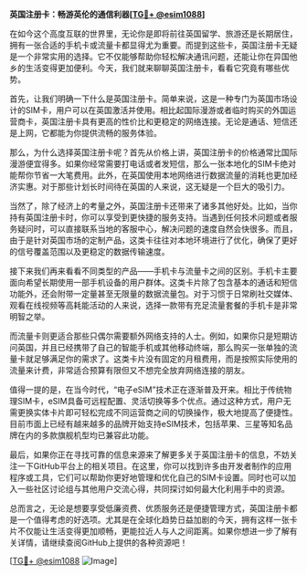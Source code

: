 **英国注册卡：畅游英伦的通信利器[[TG💪+ @esim1088](https://t.me/s/esim1088)]**

在如今这个高度互联的世界里，无论你是即将前往英国留学、旅游还是长期居住，拥有一张合适的手机卡或流量卡都显得尤为重要。而提到这些卡，英国注册卡无疑是一个非常实用的选择。它不仅能够帮助你轻松解决通讯问题，还能让你在异国他乡的生活变得更加便利。今天，我们就来聊聊英国注册卡，看看它究竟有哪些优势。

首先，让我们明确一下什么是英国注册卡。简单来说，这是一种专门为英国市场设计的SIM卡，用户可以在英国激活并使用。相比起国际漫游或者临时购买的外国运营商卡，英国注册卡具有更高的性价比和更稳定的网络连接。无论是通话、短信还是上网，它都能为你提供流畅的服务体验。

那么，为什么选择英国注册卡呢？首先从价格上讲，英国注册卡的价格通常比国际漫游便宜得多。如果你经常需要打电话或者发短信，那么一张本地化的SIM卡绝对能帮你节省一大笔费用。此外，在英国使用本地网络进行数据流量的消耗也更加经济实惠。对于那些计划长时间待在英国的人来说，这无疑是一个巨大的吸引力。

当然了，除了经济上的考量之外，英国注册卡还带来了诸多其他好处。比如，当你持有英国注册卡时，你可以享受到更快捷的服务支持。当遇到任何技术问题或者服务疑问时，可以直接联系当地的客服中心，解决问题的速度自然会快很多。而且，由于是针对英国市场的定制产品，这类卡往往对本地环境进行了优化，确保了更好的信号覆盖范围以及更稳定的数据传输速度。

接下来我们再来看看不同类型的产品——手机卡与流量卡之间的区别。手机卡主要面向希望长期使用一部手机设备的用户群体。这类卡片除了包含基本的通话和短信功能外，还会附带一定量甚至无限量的数据流量包。对于习惯于日常刷社交媒体、观看在线视频等高耗能活动的人来说，选择一款带有充足流量套餐的手机卡是非常明智之举。

而流量卡则更适合那些只偶尔需要额外网络支持的人士。例如，如果你只是短期访问英国，并且已经携带了自己的智能手机或其他移动终端，那么购买一张单独的流量卡就足够满足你的需求了。这类卡片没有固定的月租费用，而是按照实际使用的流量来计费，非常适合预算有限但又不想完全放弃网络连接的朋友。

值得一提的是，在当今时代，“电子eSIM”技术正在逐渐普及开来。相比于传统物理SIM卡，eSIM具备可远程配置、灵活切换等多个优点。通过这种方式，用户无需更换实体卡片即可轻松完成不同运营商之间的切换操作，极大地提高了便捷性。目前市面上已经有越来越多的品牌开始支持eSIM技术，包括苹果、三星等知名品牌在内的多款旗舰机型均已兼容此功能。

最后，如果你正在寻找可靠的信息来源来了解更多关于英国注册卡的信息，不妨关注一下GitHub平台上的相关项目。在这里，你可以找到许多由开发者制作的应用程序或工具，它们可以帮助你更好地管理和优化自己的SIM卡设置。同时也可以加入一些社区讨论组与其他用户交流心得，共同探讨如何最大化利用手中的资源。

总而言之，无论是想要享受低廉资费、优质服务还是便捷管理方式，英国注册卡都是一个值得考虑的好选项。尤其是在全球化趋势日益加剧的今天，拥有这样一张卡片不仅能让生活变得更加顺畅，更能拉近人与人之间距离。如果你想进一步了解有关详情，请继续查阅GitHub上提供的各种资源吧！

[[TG💪+ @esim1088](https://t.me/s/esim1088) ![Image](https://i.postimg.cc/4NQfJmqS/Snipaste-2025-05-13-00-14-12.png)]